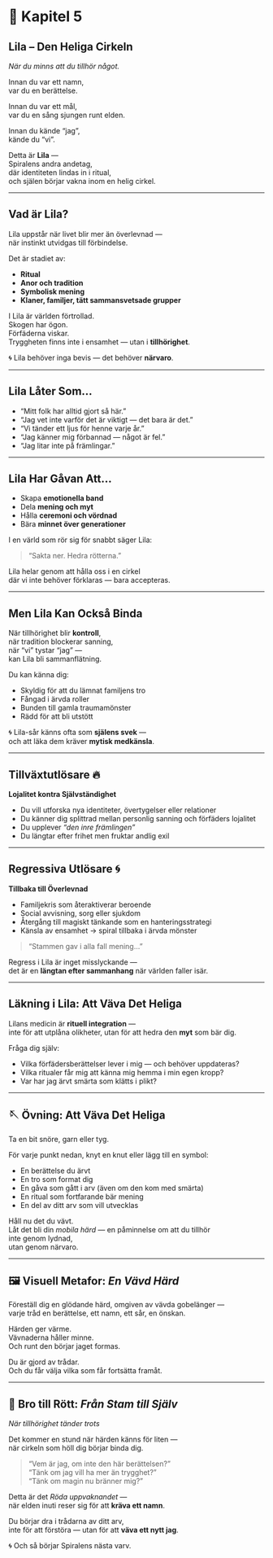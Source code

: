 # 🔮 Kapitel 5  
## **Lila – Den Heliga Cirkeln**  
*När du minns att du tillhör något.*

Innan du var ett namn,  
var du en berättelse.

Innan du var ett mål,  
var du en sång sjungen runt elden.

Innan du kände “jag”,  
kände du “vi”.

Detta är **Lila** —  
Spiralens andra andetag,  
där identiteten lindas in i ritual,  
och själen börjar vakna inom en helig cirkel.

---

## Vad är Lila?

Lila uppstår när livet blir mer än överlevnad —  
när instinkt utvidgas till förbindelse.

Det är stadiet av:
- **Ritual**  
- **Anor och tradition**  
- **Symbolisk mening**  
- **Klaner, familjer, tätt sammansvetsade grupper**

I Lila är världen förtrollad.  
Skogen har ögon.  
Förfäderna viskar.  
Tryggheten finns inte i ensamhet — utan i **tillhörighet**.

🌀 Lila behöver inga bevis — det behöver **närvaro**.

---

## Lila Låter Som…

- “Mitt folk har alltid gjort så här.”  
- “Jag vet inte varför det är viktigt — det bara är det.”  
- “Vi tänder ett ljus för henne varje år.”  
- “Jag känner mig förbannad — något är fel.”  
- “Jag litar inte på främlingar.”

---

## Lila Har Gåvan Att…

- Skapa **emotionella band**  
- Dela **mening och myt**  
- Hålla **ceremoni och vördnad**  
- Bära **minnet över generationer**

I en värld som rör sig för snabbt säger Lila:  
> “Sakta ner. Hedra rötterna.”

Lila helar genom att hålla oss i en cirkel  
där vi inte behöver förklaras — bara accepteras.

---

## Men Lila Kan Också Binda

När tillhörighet blir **kontroll**,  
när tradition blockerar sanning,  
när “vi” tystar “jag” —  
kan Lila bli sammanflätning.

Du kan känna dig:
- Skyldig för att du lämnat familjens tro  
- Fångad i ärvda roller  
- Bunden till gamla traumamönster  
- Rädd för att bli utstött

🌀 Lila-sår känns ofta som **själens svek** —  
och att läka dem kräver **mytisk medkänsla**.

---

## Tillväxtutlösare 🔥  
**Lojalitet kontra Självständighet**

- Du vill utforska nya identiteter, övertygelser eller relationer  
- Du känner dig splittrad mellan personlig sanning och förfäders lojalitet  
- Du upplever *“den inre främlingen”*  
- Du längtar efter frihet men fruktar andlig exil

---

## Regressiva Utlösare 🌀  
**Tillbaka till Överlevnad**

- Familjekris som återaktiverar beroende  
- Social avvisning, sorg eller sjukdom  
- Återgång till magiskt tänkande som en hanteringsstrategi  
- Känsla av ensamhet → spiral tillbaka i ärvda mönster  
> “Stammen gav i alla fall mening…”

Regress i Lila är inget misslyckande —  
det är en **längtan efter sammanhang** när världen faller isär.

---

## Läkning i Lila: Att Väva Det Heliga

Lilans medicin är **rituell integration** —  
inte för att utplåna olikheter, utan för att hedra den **myt** som bär dig.

Fråga dig själv:
- Vilka förfädersberättelser lever i mig — och behöver uppdateras?  
- Vilka ritualer får mig att känna mig hemma i min egen kropp?  
- Var har jag ärvt smärta som klätts i plikt?

---

## 🪡 Övning: Att Väva Det Heliga

Ta en bit snöre, garn eller tyg.

För varje punkt nedan, knyt en knut eller lägg till en symbol:

- En berättelse du ärvt  
- En tro som format dig  
- En gåva som gått i arv (även om den kom med smärta)  
- En ritual som fortfarande bär mening  
- En del av ditt arv som vill utvecklas

Håll nu det du vävt.  
Låt det bli din *mobila härd* — en påminnelse om att du tillhör  
inte genom lydnad,  
utan genom närvaro.

---

## 🖼️ Visuell Metafor: *En Vävd Härd*

Föreställ dig en glödande härd, omgiven av vävda gobelänger —  
varje tråd en berättelse, ett namn, ett sår, en önskan.

Härden ger värme.  
Vävnaderna håller minne.  
Och runt den börjar jaget formas.

Du är gjord av trådar.  
Och du får välja vilka som får fortsätta framåt.

---

## 🌉 Bro till Rött: *Från Stam till Själv*  
*När tillhörighet tänder trots*

Det kommer en stund när härden känns för liten —  
när cirkeln som höll dig börjar binda dig.

> “Vem är jag, om inte den här berättelsen?”  
> “Tänk om jag vill ha mer än trygghet?”  
> “Tänk om magin nu bränner mig?”

Detta är det *Röda uppvaknandet* —  
när elden inuti reser sig för att **kräva ett namn**.

Du börjar dra i trådarna av ditt arv,  
inte för att förstöra — utan för att **väva ett nytt jag**.

🌀 Och så börjar Spiralens nästa varv.

